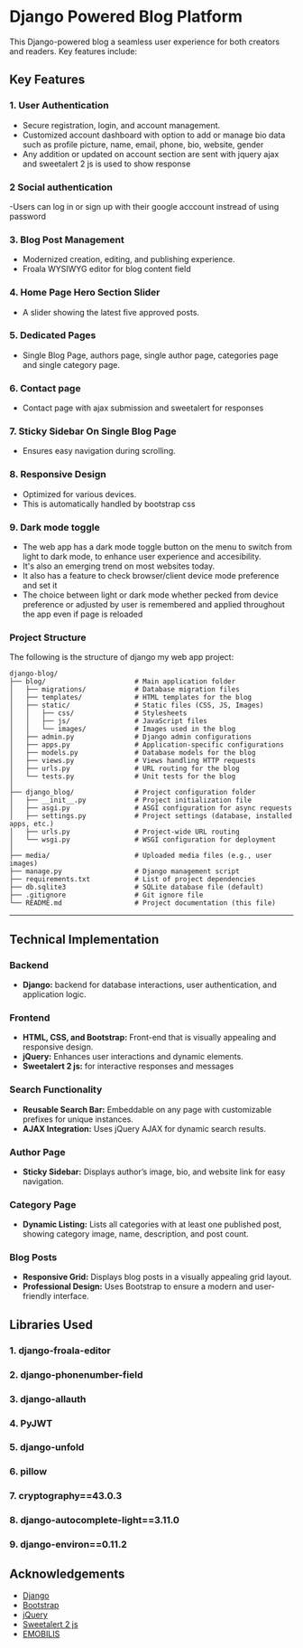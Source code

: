 # Django Powered Blog Platform

This Django-powered blog a seamless user experience for both creators and readers. Key features include:

## Key Features

### 1. User Authentication
- Secure registration, login, and account management.
- Customized account dashboard with option to add or manage bio data such as profile picture, name, email, phone, bio, website, gender
- Any addition or updated on account section are sent with jquery ajax and sweetalert 2 js is used to show response 
### 2 Social authentication
-Users can log in or sign up with their google acccount instread of using password
### 3. Blog Post Management
- Modernized creation, editing, and publishing experience.
- Froala WYSIWYG editor for blog content field

### 4. Home Page Hero Section  Slider
- A slider showing the latest five approved posts.

### 5. Dedicated Pages
- Single Blog Page, authors page, single author page, categories page and single category page.

### 6. Contact page
- Contact page with ajax submission and sweetalert for responses
### 7. Sticky Sidebar On Single Blog Page
- Ensures easy navigation during scrolling.

### 8. Responsive Design
- Optimized for various devices.
- This is automatically handled by bootstrap css

### 9. Dark mode toggle
- The web app has a dark mode toggle button on the menu to switch from light to dark mode, to enhance user experience and accesibility. 
- It's also an emerging trend on most websites today.
- It also has a feature to check browser/client device mode preference and set it
- The choice between light or dark mode whether pecked from device preference or adjusted by user is remembered and applied throughout the app even if page is reloaded


### **Project Structure**

The following is the structure of django my web app project:

```
django-blog/
├── blog/                      # Main application folder
│   ├── migrations/            # Database migration files
│   ├── templates/             # HTML templates for the blog
│   ├── static/                # Static files (CSS, JS, Images)
│   │   ├── css/               # Stylesheets
│   │   ├── js/                # JavaScript files
│   │   └── images/            # Images used in the blog
│   ├── admin.py               # Django admin configurations
│   ├── apps.py                # Application-specific configurations
│   ├── models.py              # Database models for the blog
│   ├── views.py               # Views handling HTTP requests
│   ├── urls.py                # URL routing for the blog
│   └── tests.py               # Unit tests for the blog
│
├── django_blog/               # Project configuration folder
│   ├── __init__.py            # Project initialization file
│   ├── asgi.py                # ASGI configuration for async requests
│   ├── settings.py            # Project settings (database, installed apps, etc.)
│   ├── urls.py                # Project-wide URL routing
│   └── wsgi.py                # WSGI configuration for deployment
│
├── media/                     # Uploaded media files (e.g., user images)
├── manage.py                  # Django management script
├── requirements.txt           # List of project dependencies
├── db.sqlite3                 # SQLite database file (default)
├── .gitignore                 # Git ignore file
└── README.md                  # Project documentation (this file)
```

---


## Technical Implementation

### Backend
- **Django:** backend for database interactions, user authentication, and application logic.

### Frontend
- **HTML, CSS, and Bootstrap:** Front-end that is visually appealing and responsive design.
- **jQuery:** Enhances user interactions and dynamic elements.
- **Sweetalert  2 js:** for interactive responses and messages


### Search Functionality
- **Reusable Search Bar:** Embeddable on any page with customizable prefixes for unique instances.
- **AJAX Integration:** Uses jQuery AJAX for dynamic search results.

### Author Page
- **Sticky Sidebar:** Displays author’s image, bio, and website link for easy navigation.

### Category Page
- **Dynamic Listing:** Lists all categories with at least one published post, showing category image, name, description, and post count.

### Blog Posts
- **Responsive Grid:** Displays blog posts in a visually appealing grid layout.
- **Professional Design:** Uses Bootstrap to ensure a modern and user-friendly interface.

## Libraries Used
### 1. django-froala-editor 
### 2.  django-phonenumber-field 
### 3.  django-allauth
### 4.   PyJWT
### 5.  django-unfold 
### 6.   pillow 
### 7.  cryptography==43.0.3
### 8.  django-autocomplete-light==3.11.0
### 9.  django-environ==0.11.2

## Acknowledgements

- [Django](https://www.djangoproject.com/)
- [Bootstrap](https://getbootstrap.com/)
- [jQuery](https://jquery.com/)
- [Sweetalert 2 js](https://sweetalert2.github.io/)
- [EMOBILIS](https://www.emobilis.ac.ke)
